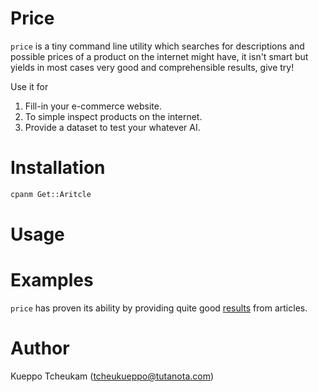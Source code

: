 # Price

`price` is a tiny command line utility which searches for descriptions and
possible prices of a product on the internet might have, it isn't smart but
yields in most cases very good and comprehensible results, give try!

Use it for

1. Fill-in your e-commerce website.
2. To simple inspect products on the internet.
3. Provide a dataset to test your whatever AI.

# Installation

```bash
cpanm Get::Aritcle
```

# Usage

# Examples

`price` has proven its ability by providing quite good [results](url) from
<X> articles.

# Author

Kueppo Tcheukam (tcheukueppo@tutanota.com)
